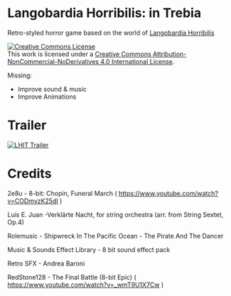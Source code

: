 # Langobardia Horribilis: in Trebia

Retro-styled horror game based on the world of [Langobardia Horribilis](https://www.langobardiahorribilis.com/)

<a rel="license" href="http://creativecommons.org/licenses/by-nc-nd/4.0/"><img alt="Creative Commons License" style="border-width:0" src="https://i.creativecommons.org/l/by-nc-nd/4.0/88x31.png" /></a><br />This work is licensed under a <a rel="license" href="http://creativecommons.org/licenses/by-nc-nd/4.0/">Creative Commons Attribution-NonCommercial-NoDerivatives 4.0 International License</a>.

Missing:
* Improve sound & music
* Improve Animations

# Trailer

[![LHIT Trailer](https://img.youtube.com/vi/tg6emgPyu2A/0.jpg)](https://www.youtube.com/watch?v=tg6emgPyu2A)

# Credits

2e8u - 8-bit: Chopin, Funeral March ( https://www.youtube.com/watch?v=CODmvzK25dI )

Luis E. Juan -Verklärte Nacht, for string orchestra (arr. from String Sextet, Op.4)

Rolemusic - Shipwreck In The Pacific Ocean - The Pirate And The Dancer

Music & Sounds Effect Library - 8 bit sound effect pack

Retro SFX - Andrea Baroni

RedStone128 - The Final Battle (8-bit Epic) ( https://www.youtube.com/watch?v=_wmT9U1X7Cw )
